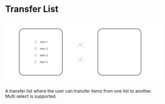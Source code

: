 # Transfer List

<p align="center">
    <img src="./transfer-list/assets/transfer_list.png">
</p>

<p>
    A transfer list where the user can transfer items from one list to another. Multi select is supported.
</p>
